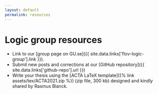 ```yaml
---
layout: default
permalink: resources
---
```


# Logic group resources

* Link to our [group page on GU.se]({{ site.data.links['flov-logic-group'].link }}).
* Submit new posts and corrections at our [GitHub repository]({{ site.data.links['github-repo'].url }})
* Write your thesis using the [ACTA LaTeX template]({% link assets/tex/ACTA2021.zip %}) (zip file, 300 kb) designed and kindly shared by Rasmus Blanck.